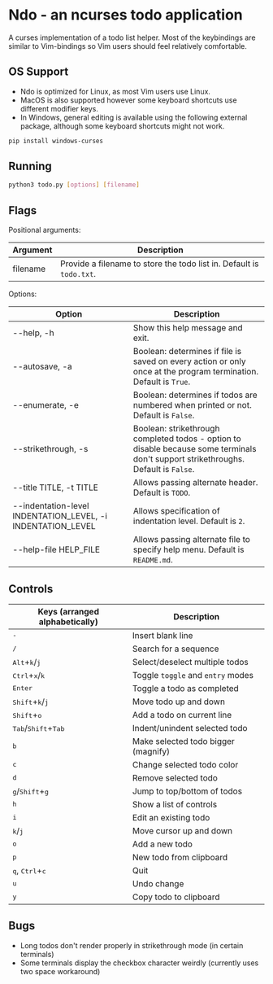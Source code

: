 # Ndo - an ncurses todo application

A curses implementation of a todo list helper. Most of the keybindings are similar to Vim-bindings so Vim users should feel relatively comfortable.

## OS Support

- Ndo is optimized for Linux, as most Vim users use Linux.
- MacOS is also supported however some keyboard shortcuts use different modifier keys.
- In Windows, general editing is available using the following external package, although some keyboard shortcuts might not work.

```bash
pip install windows-curses
```

## Running

```bash
python3 todo.py [options] [filename]
```

## Flags

Positional arguments:

| Argument | Description                                                          |
| -------- | -------------------------------------------------------------------- |
| filename | Provide a filename to store the todo list in. Default is `todo.txt`. |

Options:

| Option                                                      | Description                                                                                                                         |
| ----------------------------------------------------------- | ----------------------------------------------------------------------------------------------------------------------------------- |
| --help, -h                                                  | Show this help message and exit.                                                                                                    |
| --autosave, -a                                              | Boolean: determines if file is saved on every action or only once at the program termination. Default is `True`.                    |
| --enumerate, -e                                             | Boolean: determines if todos are numbered when printed or not. Default is `False`.                                                  |
| --strikethrough, -s                                         | Boolean: strikethrough completed todos - option to disable because some terminals don't support strikethroughs. Default is `False`. |
| --title TITLE, -t TITLE                                     | Allows passing alternate header. Default is `TODO`.                                                                                 |
| --indentation-level INDENTATION_LEVEL, -i INDENTATION_LEVEL | Allows specification of indentation level. Default is `2`.                                                                          |
| --help-file HELP_FILE                                       | Allows passing alternate file to specify help menu. Default is `README.md`.                                                         |

## Controls

| Keys (arranged alphabetically)                 | Description                         |
| ---------------------------------------------- | ----------------------------------- |
| <kbd>-</kbd>                                   | Insert blank line                   |
| <kbd>/</kbd>                                   | Search for a sequence               |
| <kbd>Alt</kbd>+<kbd>k</kbd>/<kbd>j</kbd>       | Select/deselect multiple todos      |
| <kbd>Ctrl</kbd>+<kbd>x</kbd>/<kbd>k</kbd>      | Toggle `toggle` and `entry` modes   |
| <kbd>Enter</kbd>                               | Toggle a todo as completed          |
| <kbd>Shift</kbd>+<kbd>k</kbd>/<kbd>j</kbd>     | Move todo up and down               |
| <kbd>Shift</kbd>+<kbd>o</kbd>                  | Add a todo on current line          |
| <kbd>Tab</kbd>/<kbd>Shift</kbd>+<kbd>Tab</kbd> | Indent/unindent selected todo       |
| <kbd>b</kbd>                                   | Make selected todo bigger (magnify) |
| <kbd>c</kbd>                                   | Change selected todo color          |
| <kbd>d</kbd>                                   | Remove selected todo                |
| <kbd>g</kbd>/<kbd>Shift</kbd>+<kbd>g</kbd>     | Jump to top/bottom of todos         |
| <kbd>h</kbd>                                   | Show a list of controls             |
| <kbd>i</kbd>                                   | Edit an existing todo               |
| <kbd>k</kbd>/<kbd>j</kbd>                      | Move cursor up and down             |
| <kbd>o</kbd>                                   | Add a new todo                      |
| <kbd>p</kbd>                                   | New todo from clipboard             |
| <kbd>q</kbd>, <kbd>Ctrl</kbd>+<kbd>c</kbd>     | Quit                                |
| <kbd>u</kbd>                                   | Undo change                         |
| <kbd>y</kbd>                                   | Copy todo to clipboard              |

## Bugs

- Long todos don't render properly in strikethrough mode (in certain terminals)
- Some terminals display the checkbox character weirdly (currently uses two space workaround)
